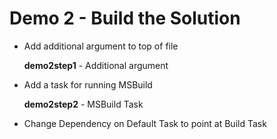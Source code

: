 # Demo 2 - Build the Solution

* Add additional argument to top of file

  **demo2step1** - Additional argument

* Add a task for running MSBuild

  **demo2step2** - MSBuild Task

* Change Dependency on Default Task to point at Build Task